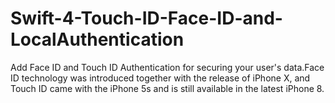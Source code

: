 # Swift-4-Touch-ID-Face-ID-and-LocalAuthentication
Add Face ID and Touch ID Authentication for securing your user's data.Face ID technology was introduced together with the release of iPhone X, and Touch ID came with the iPhone 5s and is still available in the latest iPhone 8.
